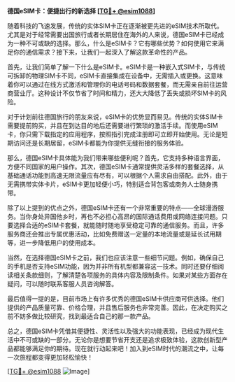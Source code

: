 **德国eSIM卡：便捷出行的新选择 [[TG💪+ @esim1088](https://t.me/s/esim1088)]**

随着科技的飞速发展，传统的实体SIM卡正在逐渐被更先进的eSIM技术所取代。尤其是对于经常需要出国旅行或者长期居住在海外的人来说，德国eSIM卡已经成为一种不可或缺的选择。那么，什么是eSIM卡？它有哪些优势？如何使用它来满足你的通信需求？接下来，让我们一起深入了解这款革命性的产品。

首先，让我们简单了解一下什么是eSIM卡。eSIM卡是一种嵌入式SIM卡，与传统可拆卸的物理SIM卡不同，eSIM卡直接集成在设备中，无需插入或更换。这意味着你可以通过在线方式激活和管理你的电话号码和数据套餐，而无需亲自前往运营商营业厅。这种设计不仅节省了时间和精力，还大大降低了丢失或损坏SIM卡的风险。

对于计划前往德国旅行的朋友来说，eSIM卡的优势显而易见。传统的实体SIM卡需要提前购买，并且在到达目的地后还需要进行繁琐的激活手续。而使用eSIM卡，你只需下载指定的应用程序，按照指引完成注册即可立即开始使用。无论是短期访问还是长期居留，eSIM卡都能为你提供无缝衔接的服务体验。

那么，德国eSIM卡具体能为我们带来哪些便利呢？首先，它支持多种语言界面，方便不同国家的用户操作。其次，德国eSIM卡通常提供灵活多样的套餐选择，从基础通话功能到高速无限流量应有尽有，可以根据个人需求自由搭配。此外，由于无需携带实体卡片，eSIM卡更加轻便小巧，特别适合背包客或商务人士随身携带。

除了以上提到的优点之外，德国eSIM卡还有一个非常重要的特点——全球漫游服务。当你身处异国他乡时，再也不必担心高昂的国际通话费用或网络连接问题。只要选择合适的eSIM卡套餐，就能随时随地享受稳定可靠的通信服务。而且，许多服务商还会推出专属优惠活动，比如免费赠送一定量的本地流量或是延长试用期等，进一步降低用户的使用成本。

当然，在选择德国eSIM卡之前，我们也应该注意一些细节问题。例如，确保自己的手机是否支持eSIM功能，因为并非所有机型都兼容这一技术。同时还要仔细阅读相关条款细则，了解清楚各项服务的具体内容及限制条件。如果对某些方面存在疑问，可以随时联系客服人员咨询解答。

最后值得一提的是，目前市场上有许多优秀的德国eSIM卡供应商可供选择。他们提供的产品质量可靠、价格合理，并且售后服务也非常完善。因此，在决定购买之前不妨多做比较研究，找到最适合自己的那一款产品。

总之，德国eSIM卡凭借其便捷性、灵活性以及强大的功能表现，已经成为现代生活中不可或缺的一部分。无论你是想要节省开支还是追求极致体验，这款创新型产品都能够满足你的期待。现在就行动起来吧！加入到eSIM时代的潮流之中，让每一次旅程都变得更加轻松愉快！

[[TG💪+ @esim1088](https://t.me/s/esim1088) ![Image](https://i.postimg.cc/4NQfJmqS/Snipaste-2025-05-13-00-14-12.png)]